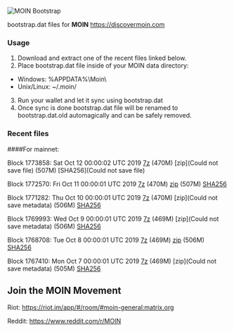 ![MOIN Bootstrap](https://i.imgur.com/KjM1jMp.jpg)

bootstrap.dat files for **MOIN** https://discovermoin.com

### Usage

1. Download and extract one of the recent files linked below.
2. Place bootstrap.dat file inside of your MOIN data directory:
 - Windows: %APPDATA%\Moin\
 - Unix/Linux: ~/.moin/
3. Run your wallet and let it sync using bootstrap.dat
4. Once sync is done bootstrap.dat file will be renamed to bootstrap.dat.old automagically and can be safely removed.


### Recent files

####For mainnet:

Block 1773858: Sat Oct 12 00:00:02 UTC 2019 [7z]() (470M) [zip](Could not save file) (507M) [SHA256](Could not save file)

Block 1772570: Fri Oct 11 00:00:01 UTC 2019 [7z]() (470M) [zip]() (507M) [SHA256](https://transfer.sh/sQe13/sha256.txt)

Block 1771282: Thu Oct 10 00:00:01 UTC 2019 [7z]() (470M) [zip](Could not save metadata) (506M) [SHA256](https://transfer.sh/NNp8j/sha256.txt)

Block 1769993: Wed Oct  9 00:00:01 UTC 2019 [7z]() (469M) [zip](Could not save metadata) (506M) [SHA256](https://transfer.sh/rJz2h/sha256.txt)

Block 1768708: Tue Oct  8 00:00:01 UTC 2019 [7z](https://transfer.sh/zAgP8/bootstrap.dat.20191008.7z) (469M) [zip](https://transfer.sh/7M6m2/bootstrap.dat.20191008.zip) (506M) [SHA256](https://transfer.sh/9ofwi/sha256.txt)

Block 1767410: Mon Oct  7 00:00:01 UTC 2019 [7z]() (469M) [zip](Could not save metadata) (505M) [SHA256](https://transfer.sh/116zHx/sha256.txt)

## Join the MOIN Movement

Riot: https://riot.im/app/#/room/#moin-general:matrix.org

Reddit: https://www.reddit.com/r/MOIN
